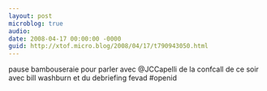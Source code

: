 ```yaml
---
layout: post
microblog: true
audio: 
date: 2008-04-17 00:00:00 -0000
guid: http://xtof.micro.blog/2008/04/17/t790943050.html
---
```

pause bambouseraie pour parler avec @JCCapelli de la confcall de ce soir avec bill washburn et du debriefing fevad  #openid
